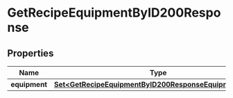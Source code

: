 

# GetRecipeEquipmentByID200Response

## Properties

Name | Type | Description | Notes
------------ | ------------- | ------------- | -------------
**equipment** | [**Set&lt;GetRecipeEquipmentByID200ResponseEquipmentInner&gt;**](GetRecipeEquipmentByID200ResponseEquipmentInner.md) |  | 





